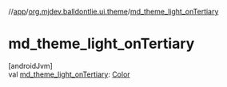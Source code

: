 //[app](../../index.md)/[org.mjdev.balldontlie.ui.theme](index.md)/[md_theme_light_onTertiary](md_theme_light_on-tertiary.md)

# md_theme_light_onTertiary

[androidJvm]\
val [md_theme_light_onTertiary](md_theme_light_on-tertiary.md): [Color](https://developer.android.com/reference/kotlin/androidx/compose/ui/graphics/Color.html)
